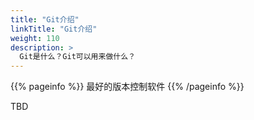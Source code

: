```yaml
---
title: "Git介绍"
linkTitle: "Git介绍"
weight: 110
description: >
  Git是什么？Git可以用来做什么？
---
```


{{% pageinfo %}}
最好的版本控制软件
{{% /pageinfo %}}

TBD